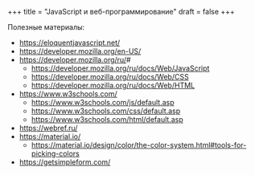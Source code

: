 +++
title = "JavaScript и веб-программирование"
draft = false
+++

Полезные материалы:

-   <https://eloquentjavascript.net/>
-   <https://developer.mozilla.org/en-US/>
-   <https://developer.mozilla.org/ru/>#
    -   <https://developer.mozilla.org/ru/docs/Web/JavaScript>
    -   <https://developer.mozilla.org/ru/docs/Web/CSS>
    -   <https://developer.mozilla.org/ru/docs/Web/HTML>
-   <https://www.w3schools.com/>
    -   <https://www.w3schools.com/js/default.asp>
    -   <https://www.w3schools.com/css/default.asp>
    -   <https://www.w3schools.com/html/default.asp>
-   <https://webref.ru/>
-   <https://material.io/>
    -   <https://material.io/design/color/the-color-system.html#tools-for-picking-colors>
-   <https://getsimpleform.com/>
